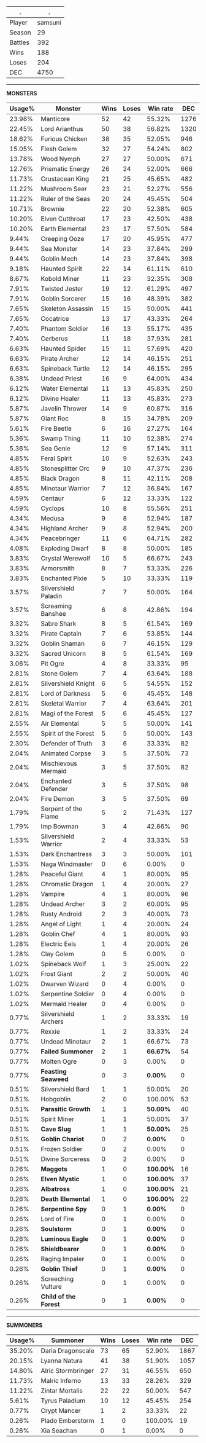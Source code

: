 .|.
|-|-
Player|samsuni
Season|29
Battles|392
Wins|188
Loses|204
DEC|4750

---
**MONSTERS**

Usage%|Monster|Wins|Loses|Win rate|DEC|
-|-|-|-|-|-|
23.98%|Manticore|52|42|55.32%|1276|
22.45%|Lord Arianthus|50|38|56.82%|1320|
18.62%|Furious Chicken|38|35|52.05%|946|
15.05%|Flesh Golem|32|27|54.24%|802|
13.78%|Wood Nymph|27|27|50.00%|671|
12.76%|Prismatic Energy|26|24|52.00%|666|
11.73%|Crustacean King|21|25|45.65%|482|
11.22%|Mushroom Seer|23|21|52.27%|556|
11.22%|Ruler of the Seas|20|24|45.45%|504|
10.71%|Brownie|22|20|52.38%|605|
10.20%|Elven Cutthroat|17|23|42.50%|438|
10.20%|Earth Elemental|23|17|57.50%|584|
9.44%|Creeping Ooze|17|20|45.95%|477|
9.44%|Sea Monster|14|23|37.84%|299|
9.44%|Goblin Mech|14|23|37.84%|398|
9.18%|Haunted Spirit|22|14|61.11%|610|
8.67%|Kobold Miner|11|23|32.35%|308|
7.91%|Twisted Jester|19|12|61.29%|497|
7.91%|Goblin Sorcerer|15|16|48.39%|382|
7.65%|Skeleton Assassin|15|15|50.00%|441|
7.65%|Cocatrice|13|17|43.33%|264|
7.40%|Phantom Soldier|16|13|55.17%|435|
7.40%|Cerberus|11|18|37.93%|281|
6.63%|Haunted Spider|15|11|57.69%|420|
6.63%|Pirate Archer|12|14|46.15%|251|
6.63%|Spineback Turtle|12|14|46.15%|295|
6.38%|Undead Priest|16|9|64.00%|434|
6.12%|Water Elemental|11|13|45.83%|250|
6.12%|Divine Healer|11|13|45.83%|273|
5.87%|Javelin Thrower|14|9|60.87%|316|
5.87%|Giant Roc|8|15|34.78%|209|
5.61%|Fire Beetle|6|16|27.27%|164|
5.36%|Swamp Thing|11|10|52.38%|274|
5.36%|Sea Genie|12|9|57.14%|311|
4.85%|Feral Spirit|10|9|52.63%|243|
4.85%|Stonesplitter Orc|9|10|47.37%|236|
4.85%|Black Dragon|8|11|42.11%|208|
4.85%|Minotaur Warrior|7|12|36.84%|167|
4.59%|Centaur|6|12|33.33%|122|
4.59%|Cyclops|10|8|55.56%|251|
4.34%|Medusa|9|8|52.94%|187|
4.34%|Highland Archer|9|8|52.94%|200|
4.34%|Peacebringer|11|6|64.71%|282|
4.08%|Exploding Dwarf|8|8|50.00%|185|
3.83%|Crystal Werewolf|10|5|66.67%|243|
3.83%|Armorsmith|8|7|53.33%|226|
3.83%|Enchanted Pixie|5|10|33.33%|119|
3.57%|Silvershield Paladin|7|7|50.00%|164|
3.57%|Screaming Banshee|6|8|42.86%|194|
3.32%|Sabre Shark|8|5|61.54%|169|
3.32%|Pirate Captain|7|6|53.85%|144|
3.32%|Goblin Shaman|6|7|46.15%|129|
3.32%|Sacred Unicorn|8|5|61.54%|169|
3.06%|Pit Ogre|4|8|33.33%|95|
2.81%|Stone Golem|7|4|63.64%|188|
2.81%|Silvershield Knight|6|5|54.55%|152|
2.81%|Lord of Darkness|5|6|45.45%|148|
2.81%|Skeletal Warrior|7|4|63.64%|201|
2.81%|Magi of the Forest|5|6|45.45%|127|
2.55%|Air Elemental|5|5|50.00%|141|
2.55%|Spirit of the Forest|5|5|50.00%|143|
2.30%|Defender of Truth|3|6|33.33%|82|
2.04%|Animated Corpse|3|5|37.50%|73|
2.04%|Mischievous Mermaid|3|5|37.50%|82|
2.04%|Enchanted Defender|3|5|37.50%|98|
2.04%|Fire Demon|3|5|37.50%|69|
1.79%|Serpent of the Flame|5|2|71.43%|127|
1.79%|Imp Bowman|3|4|42.86%|90|
1.53%|Silvershield Warrior|2|4|33.33%|53|
1.53%|Dark Enchantress|3|3|50.00%|101|
1.53%|Naga Windmaster|0|6|0.00%|0|
1.28%|Peaceful Giant|4|1|80.00%|95|
1.28%|Chromatic Dragon|1|4|20.00%|27|
1.28%|Vampire|4|1|80.00%|96|
1.28%|Undead Archer|3|2|60.00%|95|
1.28%|Rusty Android|2|3|40.00%|73|
1.28%|Angel of Light|1|4|20.00%|24|
1.28%|Goblin Chef|4|1|80.00%|93|
1.28%|Electric Eels|1|4|20.00%|26|
1.28%|Clay Golem|0|5|0.00%|0|
1.02%|Spineback Wolf|1|3|25.00%|22|
1.02%|Frost Giant|2|2|50.00%|40|
1.02%|Dwarven Wizard|0|4|0.00%|0|
1.02%|Serpentine Soldier|0|4|0.00%|0|
1.02%|Mermaid Healer|0|4|0.00%|0|
0.77%|Silvershield Archers|1|2|33.33%|19|
0.77%|Rexxie|1|2|33.33%|24|
0.77%|Undead Minotaur|2|1|66.67%|73|
0.77%|**Failed Summoner**|2|1|**66.67%**|54|
0.77%|Molten Ogre|0|3|0.00%|0|
0.77%|**Feasting Seaweed**|0|3|**0.00%**|0|
0.51%|Silvershield Bard|1|1|50.00%|20|
0.51%|Hobgoblin|2|0|100.00%|53|
0.51%|**Parasitic Growth**|1|1|**50.00%**|40|
0.51%|Spirit Miner|1|1|50.00%|37|
0.51%|**Cave Slug**|1|1|**50.00%**|25|
0.51%|**Goblin Chariot**|0|2|**0.00%**|0|
0.51%|Frozen Soldier|0|2|0.00%|0|
0.51%|Divine Sorceress|0|2|0.00%|0|
0.26%|**Maggots**|1|0|**100.00%**|16|
0.26%|**Elven Mystic**|1|0|**100.00%**|37|
0.26%|**Albatross**|1|0|**100.00%**|21|
0.26%|**Death Elemental**|1|0|**100.00%**|22|
0.26%|**Serpentine Spy**|0|1|**0.00%**|0|
0.26%|Lord of Fire|0|1|0.00%|0|
0.26%|**Soulstorm**|0|1|**0.00%**|0|
0.26%|**Luminous Eagle**|0|1|**0.00%**|0|
0.26%|**Shieldbearer**|0|1|**0.00%**|0|
0.26%|Raging Impaler|0|1|0.00%|0|
0.26%|**Goblin Thief**|0|1|**0.00%**|0|
0.26%|Screeching Vulture|0|1|0.00%|0|
0.26%|**Child of the Forest**|0|1|**0.00%**|0|

---
**SUMMONERS**

Usage%|Summoner|Wins|Loses|Win rate|DEC|
-|-|-|-|-|-|
35.20%|Daria Dragonscale|73|65|52.90%|1867|
20.15%|Lyanna Natura|41|38|51.90%|1057|
14.80%|Alric Stormbringer|27|31|46.55%|650|
11.73%|Malric Inferno|13|33|28.26%|329|
11.22%|Zintar Mortalis|22|22|50.00%|547|
5.61%|Tyrus Paladium|10|12|45.45%|254|
0.77%|Crypt Mancer|1|2|33.33%|22|
0.26%|Plado Emberstorm|1|0|100.00%|19|
0.26%|Xia Seachan|0|1|0.00%|0|

